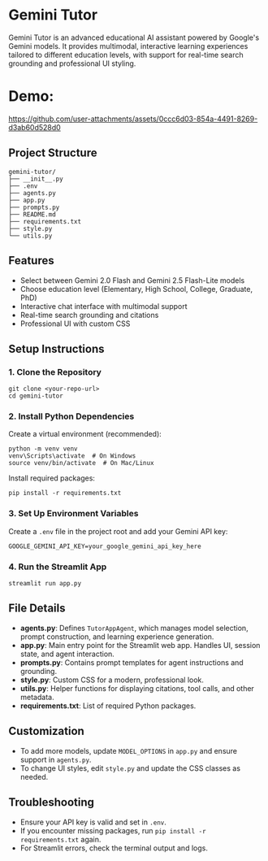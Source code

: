 # Gemini Tutor

Gemini Tutor is an advanced educational AI assistant powered by Google's Gemini models. It provides multimodal, interactive learning experiences tailored to different education levels, with support for real-time search grounding and professional UI styling.

# Demo:


https://github.com/user-attachments/assets/0ccc6d03-854a-4491-8269-d3ab60d528d0




## Project Structure
```
gemini-tutor/
├── __init__.py
├── .env
├── agents.py
├── app.py
├── prompts.py
├── README.md
├── requirements.txt
├── style.py
└── utils.py

```


## Features
- Select between Gemini 2.0 Flash and Gemini 2.5 Flash-Lite models
- Choose education level (Elementary, High School, College, Graduate, PhD)
- Interactive chat interface with multimodal support
- Real-time search grounding and citations
- Professional UI with custom CSS

## Setup Instructions

### 1. Clone the Repository
```
git clone <your-repo-url>
cd gemini-tutor
```

### 2. Install Python Dependencies
Create a virtual environment (recommended):
```
python -m venv venv
venv\Scripts\activate  # On Windows
source venv/bin/activate  # On Mac/Linux
```
Install required packages:
```
pip install -r requirements.txt
```

### 3. Set Up Environment Variables
Create a `.env` file in the project root and add your Gemini API key:
```
GOOGLE_GEMINI_API_KEY=your_google_gemini_api_key_here
```

### 4. Run the Streamlit App
```
streamlit run app.py
```

## File Details
- **agents.py**: Defines `TutorAppAgent`, which manages model selection, prompt construction, and learning experience generation.
- **app.py**: Main entry point for the Streamlit web app. Handles UI, session state, and agent interaction.
- **prompts.py**: Contains prompt templates for agent instructions and grounding.
- **style.py**: Custom CSS for a modern, professional look.
- **utils.py**: Helper functions for displaying citations, tool calls, and other metadata.
- **requirements.txt**: List of required Python packages.

## Customization
- To add more models, update `MODEL_OPTIONS` in `app.py` and ensure support in `agents.py`.
- To change UI styles, edit `style.py` and update the CSS classes as needed.

## Troubleshooting
- Ensure your API key is valid and set in `.env`.
- If you encounter missing packages, run `pip install -r requirements.txt` again.
- For Streamlit errors, check the terminal output and logs.


